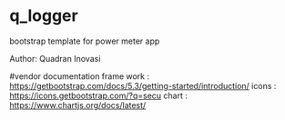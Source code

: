 # q_logger
bootstrap template for power meter app

Author: Quadran Inovasi

#vendor documentation
frame work : https://getbootstrap.com/docs/5.3/getting-started/introduction/
icons : https://icons.getbootstrap.com/?q=secu
chart : https://www.chartjs.org/docs/latest/
